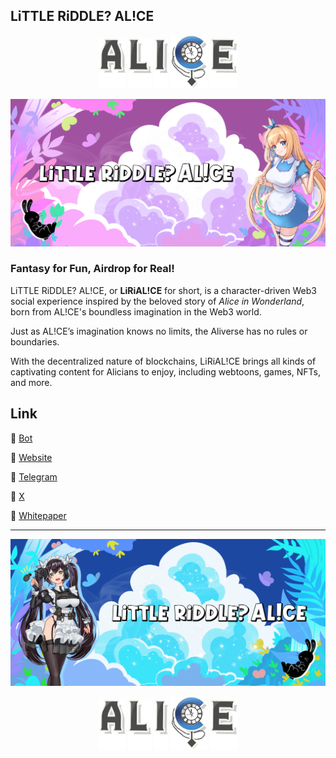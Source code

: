 ## LiTTLE RiDDLE? AL!CE

<p align="center"> <img src="https://github.com/lirialice/lirialice/blob/main/aa.png" height="80"> <img src="https://github.com/lirialice/lirialice/blob/main/ll.png" height="80"> <img src="https://github.com/lirialice/lirialice/blob/main/ii.png" height="80"> <img src="https://github.com/lirialice/lirialice/blob/main/c.gif" height="85"> <img src="https://github.com/lirialice/lirialice/blob/main/ee.png" height="80"> </p>

![LRA3](https://github.com/lirialice/lirialice/blob/main/33.png)

### Fantasy for Fun, Airdrop for Real!
LiTTLE RiDDLE? AL!CE, or **LiRiAL!CE** for short, is a character-driven Web3 social experience inspired by the beloved story of _Alice in Wonderland_, born from AL!CE's boundless imagination in the Web3 world.

Just as AL!CE’s imagination knows no limits, the Aliverse has no rules or boundaries.

With the decentralized nature of blockchains, LiRiAL!CE brings all kinds of captivating content for Alicians to enjoy, including webtoons, games, NFTs, and more.

## Link

💫 [Bot](https://lirialice.io)

💫 [Website](https://lirialice.io)

💫 [Telegram](https://lirialice.io)

💫 [X](https://lirialice.io)

💫 [Whitepaper](https://app.gitbook.com/o/WngDNa1CdcHbyrIVqPNs/s/V7NJ8N9e3Pq6kWr1Dy53/)

- - -

![LRA3](https://github.com/lirialice/lirialice/blob/main/44.png)

<p align="center"> <img src="https://github.com/lirialice/lirialice/blob/main/aa.png" height="80"> <img src="https://github.com/lirialice/lirialice/blob/main/ll.png" height="80"> <img src="https://github.com/lirialice/lirialice/blob/main/ii.png" height="80"> <img src="https://github.com/lirialice/lirialice/blob/main/c.gif" height="85"> <img src="https://github.com/lirialice/lirialice/blob/main/ee.png" height="80"> </p>
